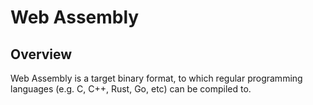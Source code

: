 # Web Assembly

## Overview

Web Assembly is a target binary format, to which regular programming languages (e.g. C, C++, Rust, Go, etc) can be compiled to.
